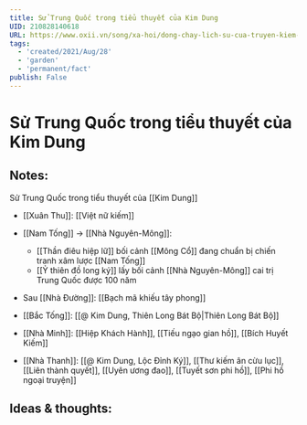 ```yaml
---
title: Sử Trung Quốc trong tiểu thuyết của Kim Dung
UID: 210828140618
URL: https://www.oxii.vn/song/xa-hoi/dong-chay-lich-su-cua-truyen-kiem-hiep-kim-dung-anh-em-nen-biet-11195.html
tags:
  - 'created/2021/Aug/28'
  - 'garden'
  - 'permanent/fact'
publish: False
---
```

# Sử Trung Quốc trong tiểu thuyết của Kim Dung

## Notes:

Sử Trung Quốc trong tiểu thuyết của [[Kim Dung]]

- [[Xuân Thu]]: [[Việt nữ kiếm]]

- [[Nam Tống]] -> [[Nhà Nguyên-Mông]]:
	- [[Thần điêu hiệp lữ]] bối cảnh [[Mông Cổ]] đang chuẩn bị chiến tranh xâm lược [[Nam Tống]]
	- [[Ỷ thiên đồ long ký]] lấy bối cảnh [[Nhà Nguyên-Mông]] cai trị Trung Quốc được 100 năm

- Sau [[Nhà Đường]]: [[Bạch mã khiếu tây phong]]

- [[Bắc Tống]]: [[@ Kim Dung, Thiên Long Bát Bộ|Thiên Long Bát Bộ]]

- [[Nhà Minh]]: [[Hiệp Khách Hành]], [[Tiếu ngạo gian hồ]], [[Bích Huyết Kiếm]]

- [[Nhà Thanh]]: [[@ Kim Dung, Lộc Đỉnh Ký]], [[Thư kiếm ân cừu lục]], [[Liên thành quyết]], [[Uyên ương đao]], [[Tuyết sơn phi hồ]], [[Phi hồ ngoại truyện]] 


## Ideas & thoughts:
